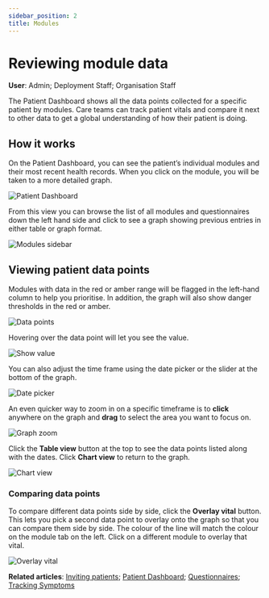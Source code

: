 ```yaml
---
sidebar_position: 2
title: Modules
---
```

# Reviewing module data
**User**: Admin; Deployment Staff; Organisation Staff

The Patient Dashboard shows all the data points collected for a specific patient by modules. Care teams can track patient vitals and compare it next to other data to get a global understanding of how their patient is doing.

## How it works​
On the Patient Dashboard, you can see the patient’s individual modules and their most recent health records. When you click on the module, you will be taken to a more detailed graph.

![Patient Dashboard](./assets/PatientDashboard01.png)

From this view you can browse the list of all modules and questionnaires down the left hand side and click to see a graph showing previous entries in either table or graph format.

![Modules sidebar](./assets/PatientDashboard02.png)

## Viewing patient data points 
Modules with data in the red or amber range will be flagged in the left-hand column to help you prioritise. In addition, the graph will also show danger thresholds in the red or amber.

![Data points](./assets/PatientDashboard03.png)

Hovering over the data point will let you see the value.

![Show value](./assets/PatientDashboard04.png)

You can also adjust the time frame using the date picker or the slider at the bottom of the graph.

![Date picker](./assets/PatientDashboard05.png)

An even quicker way to zoom in on a specific timeframe is to **click** anywhere on the graph and **drag** to select the area you want to focus on.

![Graph zoom](./assets/PatientDashboard06.png)

Click the **Table view** button at the top to see the data points listed along with the dates. Click **Chart view** to return to the graph.

![Chart view](./assets/PatientDashboard07.png)

### Comparing data points
To compare different data points side by side, click the **Overlay vital** button. This lets you pick a second data point to overlay onto the graph so that you can compare them side by side. The colour of the line will match the colour on the module tab on the left. Click on a different module to overlay that vital.

![Overlay vital](./assets/PatientDashboard08.png)

**Related articles**: [Inviting patients](../roles-and-permissions/inviting-patients.md); [Patient Dashboard](./patient-dashboard.md); [Questionnaires](./questionnaires.md); [Tracking Symptoms](./symptoms.md)  
